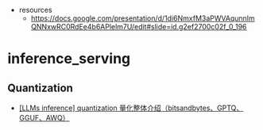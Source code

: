 - resources
    - https://docs.google.com/presentation/d/1di6NmxfM3aPWVAqunnlmQNNxwRC0RdEe4b6APlelm7U/edit#slide=id.g2ef2700c02f_0_196

# inference_serving

##  Quantization

- [[LLMs inference] quantization 量化整体介绍（bitsandbytes、GPTQ、GGUF、AWQ）](https://www.bilibili.com/video/BV1FH4y1c73W/)